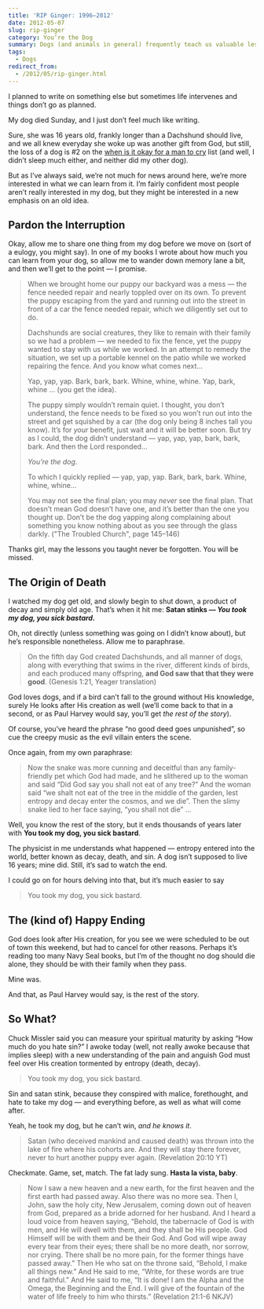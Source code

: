 ```yaml
---
title: 'RIP Ginger: 1996–2012'
date: 2012-05-07
slug: rip-ginger
category: You’re the Dog
summary: Dogs (and animals in general) frequently teach us valuable lessons ... if we're willing to listen.
tags: 
  - Dogs
redirect_from:
  - /2012/05/rip-ginger.html
---
```





I planned to write on something else but sometimes
life intervenes and things don’t go as planned.

My dog died Sunday, and I just don’t feel much like writing.

Sure, she was 16 years old, frankly longer than a Dachshund should live,
and we all knew everyday she woke up was another gift from God, but
still, the loss of a dog is #2 on the 
[when is it okay for a man to cry](http://artofmanliness.com/2008/06/19/when-is-it-okay-for-a-man-to-cry/)
list (and well, I didn’t sleep much either, and neither did my other
dog).

But as I’ve always said, we’re not much for news around here, we’re more
interested in what we can learn from it. I’m fairly confident most
people aren’t really interested in my dog, but they might be interested
in a new emphasis on an old idea.

Pardon the Interruption
-----------------------

Okay, allow me to share one thing from my dog before we move on (sort of
a eulogy, you might say). In one of my books I wrote about how much you
can learn from your dog, so allow me to wander down memory lane a bit,
and then we’ll get to the point — I promise.

> When we brought home our puppy our backyard was a mess — the fence
> needed repair and nearly toppled over on its own. To prevent the puppy
> escaping from the yard and running out into the street in front of a
> car the fence needed repair, which we diligently set out to do.
>
> Dachshunds are social creatures, they like to remain with their family
> so we had a problem — we needed to fix the fence, yet the puppy wanted
> to stay with us while we worked. In an attempt to remedy the
> situation, we set up a portable kennel on the patio while we worked
> repairing the fence. And you know what comes next…
>
> Yap, yap, yap. Bark, bark, bark. Whine, whine, whine. Yap, bark, whine
> … (you get the idea).
>
> The puppy simply wouldn’t remain quiet. I thought, you don’t
> understand, the fence needs to be fixed so you won’t run out into the
> street and get squished by a car (the dog only being 8 inches tall you
> know). It’s for *your* benefit, just wait and it will be better soon.
> But try as I could, the dog didn’t understand — yap, yap, yap, bark,
> bark, bark. And then the Lord responded…
>
> *You’re the dog*.
>
> To which I quickly replied — yap, yap, yap. Bark, bark, bark. Whine,
> whine, whine…
>
> You may not see the final plan; you may *never* see the final plan.
> That doesn’t mean God doesn’t have one, and it’s better than the one
> you thought up. Don’t be the dog yapping along complaining about
> something you know nothing about as you see through the glass darkly.
> ("The Troubled Church", page 145–146)

Thanks girl, may the lessons you taught never be forgotten. You will be
missed.

The Origin of Death
-------------------

I watched my dog get old, and slowly begin to shut down, a product of
decay and simply old age. That’s when it hit me: **Satan stinks — *You
took my dog, you sick bastard*.**

Oh, not directly (unless something was going on I didn’t know about),
but he’s responsible nonetheless. Allow me to paraphrase.

> On the fifth day God created Dachshunds, and all manner of dogs, along
> with everything that swims in the river, different kinds of birds, and
> each produced many offspring, **and God saw that that they were
> good**. (Genesis 1:21, Yeager translation)

God loves dogs, and if a bird can’t fall to the ground without His
knowledge, surely He looks after His creation as well (we’ll come back
to that in a second, or as Paul Harvey would say, you’ll get *the rest
of the story*).

Of course, you’ve heard the phrase “no good deed goes unpunished”, so
cue the creepy music as the evil villain enters the scene.

Once again, from my own paraphrase:

> Now the snake was more cunning and deceitful than any family-friendly
> pet which God had made, and he slithered up to the woman and said “Did
> God say you shall not eat of any tree?” And the woman said “we shalt
> not eat of the tree in the middle of the garden, lest entropy and
> decay enter the cosmos, and we die”. Then the slimy snake lied to her
> face saying, “you shall not die” …

Well, you know the rest of the story, but it ends thousands of years
later with **You took my dog, you sick bastard**.

The physicist in me understands what happened — entropy entered into the
world, better known as decay, death, and sin. A dog isn’t supposed to
live 16 years; mine did. Still, it’s sad to watch the end.

I could go on for hours delving into that, but it’s much easier to say

> You took my dog, you sick bastard.

The (kind of) Happy Ending
--------------------------

God does look after His creation, for you see we were scheduled to be
out of town this weekend, but had to cancel for other reasons. Perhaps
it’s reading too many Navy Seal books, but I’m of the thought no dog
should die alone, they should be with their family when they pass.

Mine was.

And that, as Paul Harvey would say, is the rest of the story.

So What?
--------

Chuck Missler said you can measure your spiritual maturity by asking
“How much do you hate sin?” I awoke today (well, not really awoke
because that implies sleep) with a new understanding of the pain and
anguish God must feel over His creation tormented by entropy (death,
decay).

> You took my dog, you sick bastard.

Sin and satan stink, because they conspired with malice, forethought,
and hate to take my dog — and everything before, as well as what will
come after.

Yeah, he took my dog, but he can’t win, *and he knows it*.

> Satan (who deceived mankind and caused death) was thrown into the lake
> of fire where his cohorts are. And they will stay there forever, never
> to hurt another puppy ever again. (Revelation 20:10 YT)

Checkmate. Game, set, match. The fat lady sung. **Hasta la vista,
baby**.

> Now I saw a new heaven and a new earth, for the first heaven and the
> first earth had passed away. Also there was no more sea. Then I, John,
> saw the holy city, New Jerusalem, coming down out of heaven from God,
> prepared as a bride adorned for her husband. And I heard a loud voice
> from heaven saying, “Behold, the tabernacle of God is with men, and He
> will dwell with them, and they shall be His people. God Himself will
> be with them and be their God. And God will wipe away every tear from
> their eyes; there shall be no more death, nor sorrow, nor crying.
> There shall be no more pain, for the former things have passed away.”
> Then He who sat on the throne said, “Behold, I make all things new.”
> And He said to me, “Write, for these words are true and faithful.” And
> He said to me, “It is done! I am the Alpha and the Omega, the
> Beginning and the End. I will give of the fountain of the water of
> life freely to him who thirsts.” (Revelation 21:1-6 NKJV)

